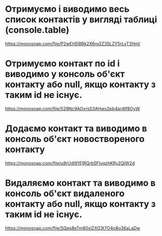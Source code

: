 # Отримуємо і виводимо весь список контактів у вигляді таблиці (console.table)
https://monosnap.com/file/P2wEHDBRk2X6rq2Z35LZY5rLvT2HnV

# Отримуємо контакт по id і виводимо у консоль об'єкт контакту або null, якщо контакту з таким id не існує.
https://monosnap.com/file/529Nc9AOxrsS3AHws2pb4ar4If8OyW

# Додаємо контакт та виводимо в консоль об'єкт новоствореного контакту
https://monosnap.com/file/u8rUdI9151RQrb5FIvqzhKRy2QIW2d

# Видаляємо контакт та виводимо в консоль об'єкт видаленого контакту або null, якщо контакту з таким id не існує.
https://monosnap.com/file/SQes8eTm80xlZXG3t7O4o8o36aLaDw